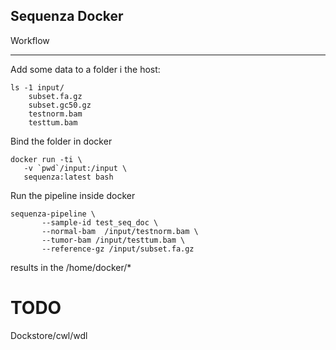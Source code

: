 ## Sequenza Docker

Workflow
________

Add some data to a folder i the host:

```
ls -1 input/
    subset.fa.gz
    subset.gc50.gz
    testnorm.bam
    testtum.bam
```

Bind the folder in docker
```
docker run -ti \
   -v `pwd`/input:/input \
   sequenza:latest bash

```

Run the pipeline inside docker

```
sequenza-pipeline \
       --sample-id test_seq_doc \
       --normal-bam  /input/testnorm.bam \
       --tumor-bam /input/testtum.bam \
       --reference-gz /input/subset.fa.gz
```

results in the /home/docker/*


# TODO

Dockstore/cwl/wdl
